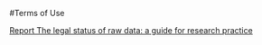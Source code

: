 #Terms of Use

[Report The legal status of raw data: a guide for research practice ](https://www.surf.nl/en/knowledge-base/2009/report-the-legal-status-of-raw-data-a-guide-for-research-practice.html)

